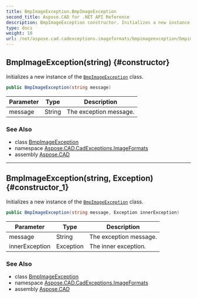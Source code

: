 ```yaml
---
title: BmpImageException.BmpImageException
second_title: Aspose.CAD for .NET API Reference
description: BmpImageException constructor. Initializes a new instance of the BmpImageException class
type: docs
weight: 10
url: /net/aspose.cad.cadexceptions.imageformats/bmpimageexception/bmpimageexception/
---
```

## BmpImageException(string) {#constructor}

Initializes a new instance of the [`BmpImageException`](../) class.

```csharp
public BmpImageException(string message)
```

| Parameter | Type | Description |
| --- | --- | --- |
| message | String | The exception message. |

### See Also

* class [BmpImageException](../)
* namespace [Aspose.CAD.CadExceptions.ImageFormats](../../bmpimageexception/)
* assembly [Aspose.CAD](../../../)

---

## BmpImageException(string, Exception) {#constructor_1}

Initializes a new instance of the [`BmpImageException`](../) class.

```csharp
public BmpImageException(string message, Exception innerException)
```

| Parameter | Type | Description |
| --- | --- | --- |
| message | String | The exception message. |
| innerException | Exception | The inner exception. |

### See Also

* class [BmpImageException](../)
* namespace [Aspose.CAD.CadExceptions.ImageFormats](../../bmpimageexception/)
* assembly [Aspose.CAD](../../../)



